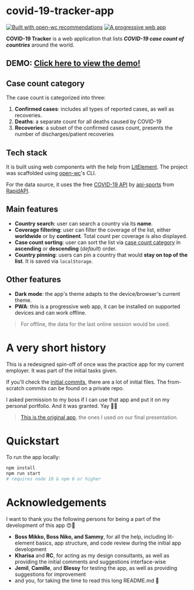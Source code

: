 # covid-19-tracker-app

[![Built with open-wc recommendations](https://img.shields.io/badge/built%20with-open--wc-blue.svg)](https://github.com/open-wc) [![A progressive web app](https://img.shields.io/badge/-progressive%20web%20%20app-orange)](https://web.dev/progressive-web-apps/)

**COVID-19 Tracker** is a web application that lists ***COVID-19 case count of countries*** around the world.

## DEMO: [Click here to view the demo!](https://jjdcabasolo.github.io/covid-19-tracker-app)

## Case count category
The case count is categorized into three:
1. **Confirmed cases**: includes all types of reported cases, as well as recoveries.
2. **Deaths**: a separate count for all deaths caused by COVID-19
3. **Recoveries**: a subset of the confirmed cases count, presents the number of discharges/patient recoveries

## Tech stack
It is built using web components with the help from [LitElement](https://lit-element.polymer-project.org/). The project was scaffolded using [open-wc](https://open-wc.org/)'s CLI.

For the data source, it uses the free [COVID-19 API](https://api-sports.io/documentation/covid-19) by [api-sports](https://rapidapi.com/user/api-sports) from [RapidAPI](https://rapidapi.com/).

## Main features
- **Country search**: user can search a country via its **name**.
- **Coverage filtering**: user can filter the coverage of the list, either **worldwide** or by **continent**. Total count per coverage is also displayed.
- **Case count sorting**: user can sort the list via [case count category](#case-count-category) in **ascending** or **descending** (*default*) order.
- **Country pinning**: users can pin a country that would **stay on top of the list**. It is saved via `localStorage`.

## Other features
- **Dark mode**: the app's theme adapts to the device/browser's current theme.
- **PWA**: this is a progressive web app, it can be installed on supported devices and can work offline.
> For offline, the data for the last online session would be used.

# A very short history

This is a redesigned spin-off of once was the practice app for my current employer. It was part of the initial tasks given.

If you'll check the [initial commits](https://github.com/jjdcabasolo/covid-19-tracker-app/commit/f7705c4e68920899f2f0752c74a8840fe7756c12), there are a lot of initial files. The from-scratch commits can be found on a private repo.

I asked permission to my boss if I can use that app and put it on my personal portfolio. And it was granted. Yay 🥳🎉

> [This is the original app](http://app-tracker-jourish.herokuapp.com/), the ones I used on our final presentation.

# Quickstart

To run the app locally:

```sh
npm install
npm run start
# requires node 10 & npm 6 or higher
```

# Acknowledgements

I want to thank you the following persons for being a part of the development of this app 😍🥰
- **Boss Mikko, Boss Niko, and Sammy**, for all the help, including lit-element basics, app structure, and code review during the initial app development
- **Kharisa** and **RC**, for acting as my design consultants, as well as providing the initial comments and suggestions interface-wise
- **Jemil**, **Camille**, and **Blessy** for testing the app, as well as providing suggestions for improvement
- and you, for taking the time to read this long README.md 🤣

